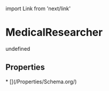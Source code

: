import Link from 'next/link'
# MedicalResearcher

undefined

## Properties

<Grid>
* [](/Properties/Schema.org/)

</Grid>

